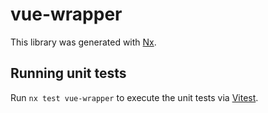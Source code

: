 # vue-wrapper

This library was generated with [Nx](https://nx.dev).

## Running unit tests

Run `nx test vue-wrapper` to execute the unit tests via [Vitest](https://vitest.dev/).
